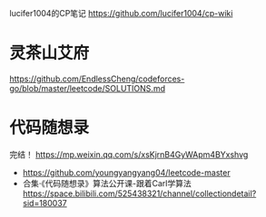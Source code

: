 
lucifer1004的CP笔记 https://github.com/lucifer1004/cp-wiki 

# 灵茶山艾府

https://github.com/EndlessCheng/codeforces-go/blob/master/leetcode/SOLUTIONS.md

# 代码随想录 

完结！ https://mp.weixin.qq.com/s/xsKjrnB4GyWApm4BYxshvg 
- https://github.com/youngyangyang04/leetcode-master
- 合集·《代码随想录》算法公开课-跟着Carl学算法 https://space.bilibili.com/525438321/channel/collectiondetail?sid=180037
